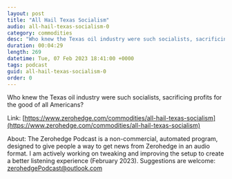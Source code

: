 ```yaml
---
layout: post
title: "All Hail Texas Socialism"
audio: all-hail-texas-socialism-0
category: commodities
desc: "Who knew the Texas oil industry were such socialists, sacrificing profits for the good of all Americans?"
duration: 00:04:29
length: 269
datetime: Tue, 07 Feb 2023 18:41:00 +0000
tags: podcast
guid: all-hail-texas-socialism-0
order: 0
---
```

Who knew the Texas oil industry were such socialists, sacrificing profits for the good of all Americans?

Link: [https://www.zerohedge.com/commodities/all-hail-texas-socialism](https://www.zerohedge.com/commodities/all-hail-texas-socialism)

About: The Zerohedge Podcast is a non-commercial, automated program, designed to give people a way to get news from Zerohedge in an audio format.  I am actively working on tweaking and improving the setup to create a better listening experience (February 2023).  Suggestions are welcome: [zerohedgePodcast@outlook.com](mailto:zerohedgePodcast@outlook.com)